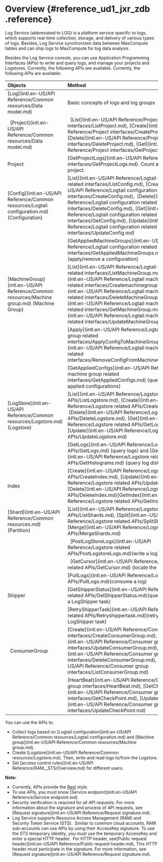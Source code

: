 # Overview {#reference_ud1_jxr_zdb .reference}

Log Service \(abbreviated to LOG\) is a platform service specific to logs, which supports real-time collection, storage, and delivery of various types of logs. Besides, Log Service synchronizes data between MaxCompute tables and can ship logs to MaxCompute for big data analysis.

Besides the Log Service console, you can use Application Programming Interfaces \(APIs\) to write and query logs, and manage your projects and Logstores. Currently, the following APIs are available. Currently, the following APIs are available:

|Objects|Method|
|:------|:-----|
|[Log](intl.en-US/API Reference/Common resources/Data model.md)|Basic concepts of logs and log groups|
|  [Project](intl.en-US/API Reference/Common resources/Data model.md)|  [List](intl.en-US/API Reference/Project interfaces/ListProject.md), [Create](intl.en-US/API Reference/Project interfaces/CreateProject.md), [Delete](intl.en-US/API Reference/Project interfaces/DeleteProject.md), [Get](intl.en-US/API Reference/Project interfaces/GetProject.md)|
|Project|[GetProjectLogs](intl.en-US/API Reference/Project interfaces/GetProjectLogs.md). Count all the logs in a project.|
|[Config](intl.en-US/API Reference/Common resources/Logtail configuration.md) \(Configuration\)|[List](intl.en-US/API Reference/Logtail configuration related interfaces/ListConfig.md), [Create](intl.en-US/API Reference/Logtail configuration related interfaces/CreateConfig.md),  [Delete](intl.en-US/API Reference/Logtail configuration related interfaces/DeleteConfig.md), [Get](intl.en-US/API Reference/Logtail configuration related interfaces/GetConfig.md), [Update](intl.en-US/API Reference/Logtail configuration related interfaces/UpdateConfig.md)|
| |[GetAppliedMachineGroups](intl.en-US/API Reference/Logtail configuration related interfaces/GetAppliedMachineGroups.md)\(apply/remove a configuration\)|
|[MachineGroup](intl.en-US/API Reference/Common resources/Machine group.md) \(Machine Group\)|[List](intl.en-US/API Reference/Logtail machine group related interfaces/ListMachineGroup.md), [Create](intl.en-US/API Reference/Logtail machine group related interfaces/Createmachinegroup.md), [Delete](intl.en-US/API Reference/Logtail machine group related interfaces/DeleteMachineGroup.md), [Get](intl.en-US/API Reference/Logtail machine group related interfaces/GetMachineGroup.md), [Update](intl.en-US/API Reference/Logtail machine group related interfaces/UpdateMachineGroup.md)|
| |[Apply](intl.en-US/API Reference/Logtail machine group related interfaces/ApplyConfigToMachineGroup.md)/[Remove](intl.en-US/API Reference/Logtail machine group related interfaces/RemoveConfigFromMachineGroup.md)|
| |[GetAppliedConfigs](intl.en-US/API Reference/Logtail machine group related interfaces/GetAppliedConfigs.md) \(query the list of applied configurations\)|
|[LogStore](intl.en-US/API Reference/Common resources/Logstore.md) \(Logstore\)|[List](intl.en-US/API Reference/Logstore related APIs/ListLogstore.md), [Create](intl.en-US/API Reference/Logstore related APIs/CreateLogstore.md),  [Delete](intl.en-US/API Reference/Logstore related APIs/DeleteLogstore.md), [Get](intl.en-US/API Reference/Logstore related APIs/GetLogstore.md), [Update](intl.en-US/API Reference/Logstore related APIs/UpdateLogstore.md)|
| |[GetLogs](intl.en-US/API Reference/Logstore related APIs/GetLogs.md) \(query logs\) and [GetHistograms](intl.en-US/API Reference/Logstore related APIs/GetHistograms.md) \(query log distribution\)|
|Index|[Create](intl.en-US/API Reference/Logstore related APIs/CreateIndex.md), [Update](intl.en-US/API Reference/Logstore related APIs/UpdateIndex.md), [Delete](intl.en-US/API Reference/Logstore related APIs/DeleteIndex.md)[GetIndex](intl.en-US/API Reference/Logstore related APIs/GetIndex.md)|
|[Shard](intl.en-US/API Reference/Common resources.md) \(Partition\)|[List](intl.en-US/API Reference/Logstore related APIs/ListShards.md), [Split](intl.en-US/API Reference/Logstore related APIs/SplitShard.md), [Merge](intl.en-US/API Reference/Logstore related APIs/MergeShards.md)|
| |  [PostLogStoreLogs](intl.en-US/API Reference/Logstore related APIs/PostLogstoreLogs.md)\(write a log\)|
| |  [GetCursor](intl.en-US/API Reference/Logstore related APIs/GetCursor.md) \(locate the log location\)|
| |[PullLogs](intl.en-US/API Reference/Logstore related APIs/PullLogs.md)\(consume a log\)|
|Shipper|[GetShipperStatus](intl.en-US/API Reference/Logstore related APIs/GetShipperStatus.md)\(query the status of a LogShipper task\)|
| |[RetryShipperTask](intl.en-US/API Reference/Logstore related APIs/Retryshippertask.md)\(retry a failed LogShipper task\)|
|  ConsumerGroup|[Create](intl.en-US/API Reference/Consumer group interfaces/CreateConsumerGroup.md), [Update](intl.en-US/API Reference/Consumer group interfaces/UpdateConsumerGroup.md), [Delete](intl.en-US/API Reference/Consumer group interfaces/DeleteConsumerGroup.md), [List](intl.en-US/API Reference/Consumer group interfaces/ListConsumerGroup.md)|
| |[HeartBeat](intl.en-US/API Reference/Consumer group interfaces/HeartBeat.md), [GetCheckpoint](intl.en-US/API Reference/Consumer group interfaces/GetCheckPoint.md), [UpdateCheckpoint](intl.en-US/API Reference/Consumer group interfaces/UpdateCheckPoint.md)|

You can use the APIs to:

-   Collect logs based on [Logtail configuration](intl.en-US/API Reference/Common resources/Logtail configuration.md) and [Machine group](intl.en-US/API Reference/Common resources/Machine group.md).
-   Create [Logstore](intl.en-US/API Reference/Common resources/Logstore.md). Then, write and read logs to/from the Logstore.
-   Set [access control rules](intl.en-US/API Reference/RAM__STS/Overview.md) for different users.

**Note:** 

-   Currently, APIs provide the [Rest](http://en.wikipedia.org/wiki/Representational_state_transfer) style.
-   To use APIs, you must know [Service endpoint](intl.en-US/API Reference/Service endpoint.md).
-   Security verification is required for all API requests. For more information about the signature and process of API requests, see [Request signature](intl.en-US/API Reference/Request signature.md) .
-   Log Service supports Resource Access Management \(RAM\) and Security Token Service \(STS\).  Similar to common cloud accounts, RAM sub-accounts can use APIs by using their AccessKey signature. To use the STS temporary identity, you must use the temporary AccessKey and enter a special HTTP header.  For HTTP header, see[Public request header](intl.en-US/API Reference/Public request header.md), This HTTP header must participate in the signature. For more information, see  [Request signature](intl.en-US/API Reference/Request signature.md).

